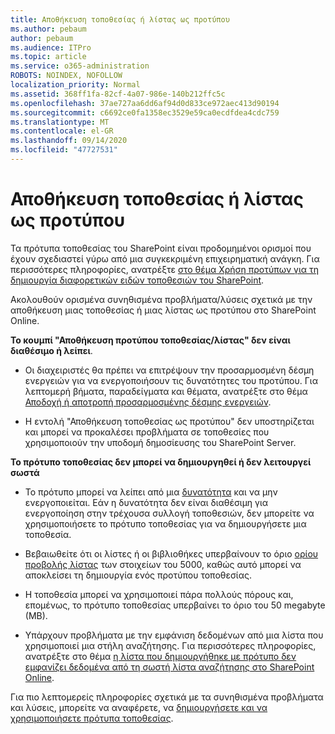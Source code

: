 ```yaml
---
title: Αποθήκευση τοποθεσίας ή λίστας ως προτύπου
ms.author: pebaum
author: pebaum
ms.audience: ITPro
ms.topic: article
ms.service: o365-administration
ROBOTS: NOINDEX, NOFOLLOW
localization_priority: Normal
ms.assetid: 368ff1fa-82cf-4a07-986e-140b212ffc5c
ms.openlocfilehash: 37ae727aa6dd6af94d0d833ce972aec413d90194
ms.sourcegitcommit: c6692ce0fa1358ec3529e59ca0ecdfdea4cdc759
ms.translationtype: MT
ms.contentlocale: el-GR
ms.lasthandoff: 09/14/2020
ms.locfileid: "47727531"
---
```

# <a name="save-site-or-list-as-a-template"></a>Αποθήκευση τοποθεσίας ή λίστας ως προτύπου

Τα πρότυπα τοποθεσίας του SharePoint είναι προδομημένοι ορισμοί που έχουν σχεδιαστεί γύρω από μια συγκεκριμένη επιχειρηματική ανάγκη. Για περισσότερες πληροφορίες, ανατρέξτε [στο θέμα Χρήση προτύπων για τη δημιουργία διαφορετικών ειδών τοποθεσιών του SharePoint](https://support.office.com/article/using-templates-to-create-different-kinds-of-sharepoint-sites-449eccec-ff99-4cf3-b62e-dcfee37e8da4).

Ακολουθούν ορισμένα συνηθισμένα προβλήματα/λύσεις σχετικά με την αποθήκευση μιας τοποθεσίας ή μιας λίστας ως προτύπου στο SharePoint Online.

**Το κουμπί "Αποθήκευση προτύπου τοποθεσίας/λίστας" δεν είναι διαθέσιμο ή λείπει**. 

- Οι διαχειριστές θα πρέπει να επιτρέψουν την προσαρμοσμένη δέσμη ενεργειών για να ενεργοποιήσουν τις δυνατότητες του προτύπου. Για λεπτομερή βήματα, παραδείγματα και θέματα, ανατρέξτε στο θέμα [Αποδοχή ή αποτροπή προσαρμοσμένης δέσμης ενεργειών](https://docs.microsoft.com/sharepoint/allow-or-prevent-custom-script).


- Η εντολή "Αποθήκευση τοποθεσίας ως προτύπου" δεν υποστηρίζεται και μπορεί να προκαλέσει προβλήματα σε τοποθεσίες που χρησιμοποιούν την υποδομή δημοσίευσης του SharePoint Server.


**Το πρότυπο τοποθεσίας δεν μπορεί να δημιουργηθεί ή δεν λειτουργεί σωστά**

- Το πρότυπο μπορεί να λείπει από μια [δυνατότητα](https://social.technet.microsoft.com/wiki/contents/articles/14423.sharepoint-2013-existing-features-guid.aspx) και να μην ενεργοποιείται. Εάν η δυνατότητα δεν είναι διαθέσιμη για ενεργοποίηση στην τρέχουσα συλλογή τοποθεσιών, δεν μπορείτε να χρησιμοποιήσετε το πρότυπο τοποθεσίας για να δημιουργήσετε μια τοποθεσία.


- Βεβαιωθείτε ότι οι λίστες ή οι βιβλιοθήκες υπερβαίνουν το όριο [ορίου προβολής λίστας](https://support.office.com/article/Manage-large-lists-and-libraries-in-SharePoint-B8588DAE-9387-48C2-9248-C24122F07C59) των στοιχείων του 5000, καθώς αυτό μπορεί να αποκλείσει τη δημιουργία ενός προτύπου τοποθεσίας.


- Η τοποθεσία μπορεί να χρησιμοποιεί πάρα πολλούς πόρους και, επομένως, το πρότυπο τοποθεσίας υπερβαίνει το όριο του 50 megabyte (MB).


- Υπάρχουν προβλήματα με την εμφάνιση δεδομένων από μια λίστα που χρησιμοποιεί μια στήλη αναζήτησης. Για περισσότερες πληροφορίες, ανατρέξτε στο θέμα [η λίστα που δημιουργήθηκε με πρότυπο δεν εμφανίζει δεδομένα από τη σωστή λίστα αναζήτησης στο SharePoint Online](https://docs.microsoft.com/sharepoint/support/lists-and-libraries/template-generated-list-incorrect-data).


Για πιο λεπτομερείς πληροφορίες σχετικά με τα συνηθισμένα προβλήματα και λύσεις, μπορείτε να αναφέρετε, να [δημιουργήσετε και να χρησιμοποιήσετε πρότυπα τοποθεσίας](https://support.office.com/article/Create-and-use-site-templates-60371B0F-00E0-4C49-A844-34759EBDD989).

